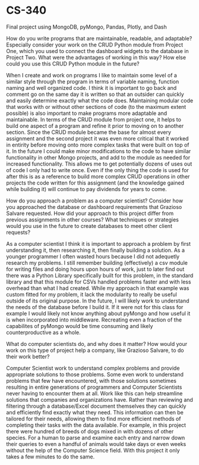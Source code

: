 # CS-340
Final project using MongoDB, pyMongo, Pandas, Plotly, and Dash


How do you write programs that are maintainable, readable, and adaptable? Especially consider your work on the CRUD Python module from Project One, which you used to connect the dashboard widgets to the database in Project Two. What were the advantages of working in this way? How else could you use this CRUD Python module in the future?

  When I create and work on programs I like to maintain some level of a similar style through the program in terms of variable naming, function naming and well organized code. I think it is important to go back and comment go on the same day it is written so that an outsider can quickly and easily determine exactly what the code does. Maintaining modular code that works with or without other sections of code (to the maximum extent possible) is also important to make programs more adaptable and maintainable. In terms of the CRUD module from project one, it helps to build one aspect of a program and refine it prior to moving on to another section. Since the CRUD module became the base for almost every assignment and the second project it was even more critical that it worked in entirity before moving onto more complex tasks that were built on top of it. In the future I could make minor modifications to the code to have similar functionality in other Mongo projects, and add to the module as needed for increased functionality. This allows me to get potentially dozens of uses out of code I only had to write once. Even if the only thing the code is used for after this is as a reference to build more complex CRUD operations in other projects the code written for this assignment (and the knowledge gained while building it) will continue to pay dividends for years to come.


How do you approach a problem as a computer scientist? Consider how you approached the database or dashboard requirements that Grazioso Salvare requested. How did your approach to this project differ from previous assignments in other courses? What techniques or strategies would you use in the future to create databases to meet other client requests?

As a computer scientist I think it is important to approach a problem by first understanding it, then researching it, then finally building a solution. As a younger programmer I often wasted hours because I did not adequetly research my problems. I still remember building (effectively) a csv module for writing files and doing hours upon hours of work, just to later find out there was a Python Library specifically built for this problem, in the standard library and that this module for CSVs handled problems faster and with less overhead than what I had created. While my approach in that example was custom fitted for my problem, it lack the modularity to really be useful outside of its original purpose. In the future, I will likely work to understand the needs of the database before I build it. If it were not for this class for example I would likely not know anything about pyMongo and how useful it is when incorporated into middleware. Recreating even a fraction of the capabilites of pyMongo would be time consuming and likely counterproductive as a whole. 


What do computer scientists do, and why does it matter? How would your work on this type of project help a company, like Grazioso Salvare, to do their work better?

Computer Scientist work to understand complex problems and provide appropriate solutions to those problems. Some even work to understand problems that few have encountered, with those solutions sometimes resulting in entire generations of programmers and Computer Scientists never having to encounter them at all. Work like this can help streamline solutions that companies and organizations have. Rather than reviewing and filtering through a database/Excel document themselves they can quickly and efficiently find exactly what they need. This information can then be tailored for their needs, allowing them to find more efficient methods of completing their tasks with the data available. For example, in this project there were hundred of breeds of dogs mixed in with dozens of other species. For a human to parse and examine each entry and narrow down their queries to even a handful of animals would take days or even weeks without the help of the Computer Science field. With this project it only takes a few minutes to do the same. 


